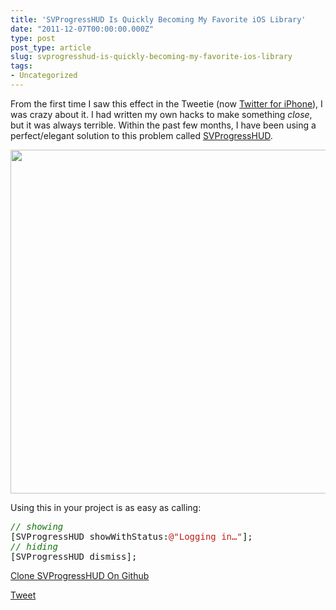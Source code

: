 ```yaml
---
title: 'SVProgressHUD Is Quickly Becoming My Favorite iOS Library'
date: "2011-12-07T00:00:00.000Z"
type: post 
post_type: article
slug: svprogresshud-is-quickly-becoming-my-favorite-ios-library
tags: 
- Uncategorized
---
```

From the first time I saw this effect in the Tweetie (now [Twitter for iPhone][1]), I was crazy about it. I had written my own hacks to make something *close*, but it was always terrible. Within the past few months, I have been using a perfect/elegant solution to this problem called [SVProgressHUD][2].</p> 

<img src="https://a248.e.akamai.net/assets.github.com/img/07e5ce2827299e152cd8f57ebb6eecf7ce9feedd/687474703a2f2f662e636c2e6c792f6974656d732f32333159324130743074314a30423072334e30702f737670726f6772657373687564332e706e67" width="550" />

Using this in your project is as easy as calling:

<div class="wp_syntax">
  <div class="code">
    <pre class="objc" style="font-family:monospace;"><span style="color: #11740a; font-style: italic;">// showing</span>
<span style="color: #002200;">&#91;</span>SVProgressHUD showWithStatus<span style="color: #002200;">:</span><span style="color: #bf1d1a;">@</span><span style="color: #bf1d1a;">"Logging in…"</span><span style="color: #002200;">&#93;</span>;
<span style="color: #11740a; font-style: italic;">// hiding</span>
<span style="color: #002200;">&#91;</span>SVProgressHUD dismiss<span style="color: #002200;">&#93;</span>;</pre>
  </div>
</div>

[Clone SVProgressHUD On Github][2]

<div style="">
  <a href="http://twitter.com/share" class="twitter-share-button" data-count="horizontal" data-text="SVProgressHUD Is Quickly Becoming My Favorite iOS Library" data-url="http://brandontreb.com/svprogresshud-is-quickly-becoming-my-favorite-ios-library"  data-via="brandontreb" data-related="brandontreb:">Tweet</a>
</div>

 [1]: http://itunes.apple.com/us/app/twitter/id333903271?mt=8
 [2]: https://github.com/samvermette/SVProgressHUD
